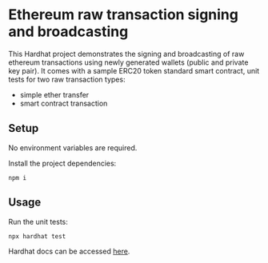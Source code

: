 # Ethereum raw transaction signing and broadcasting

This Hardhat project demonstrates the signing and broadcasting of raw ethereum transactions using newly generated wallets (public and private key pair). It comes with a sample ERC20 token standard smart contract, unit tests for two raw transaction types:
* simple ether transfer
* smart contract transaction


## Setup

No environment variables are required.

Install the project dependencies:

```shell
npm i
```


## Usage

Run the unit tests:

```shell
npx hardhat test
```

Hardhat docs can be accessed [here](https://hardhat.org/docs).